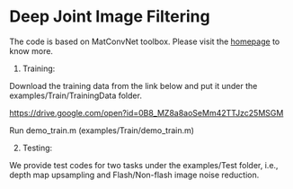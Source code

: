 # Deep Joint Image Filtering

The code is based on MatConvNet toolbox. Please visit the [homepage](http://www.vlfeat.org/matconvnet) to know more.

1. Training:

Download the training data from the link below and put it under the examples/Train/TrainingData folder.

https://drive.google.com/open?id=0B8_MZ8a8aoSeMm42TTJzc25MSGM

Run demo_train.m (examples/Train/demo_train.m)

2. Testing:

We provide test codes for two tasks under the examples/Test folder, i.e., depth map upsampling and Flash/Non-flash image noise reduction.
